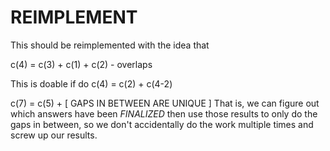 # REIMPLEMENT

This should be reimplemented with the idea that 

c(4) = c(3) + c(1) + c(2) - overlaps

This is doable if do
c(4) = c(2) + c(4-2)

c(7) = c(5) + [ GAPS IN BETWEEN ARE UNIQUE ]
That is, we can figure out which answers have been *FINALIZED* then use those
results to only do the gaps in between, so we don't accidentally do the work
multiple times and screw up our results.
